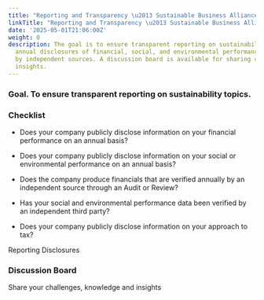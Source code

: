 ```yaml
---
title: "Reporting and Transparency \u2013 Sustainable Business Alliance"
linkTitle: "Reporting and Transparency \u2013 Sustainable Business Alliance"
date: '2025-05-01T21:06:00Z'
weight: 0
description: The goal is to ensure transparent reporting on sustainability, including
  annual disclosures of financial, social, and environmental performance, verified
  by independent sources. A discussion board is available for sharing challenges and
  insights.
---
```



### Goal. To ensure transparent reporting on sustainability topics.

### Checklist

- Does your company publicly disclose information on your financial performance on an annual basis?

- Does your company publicly disclose information on your social or environmental performance on an annual basis?

- Does the company produce financials that are verified annually by an independent source through an Audit or Review?

- Has your social and environmental performance data been verified by an independent third party?

- Does your company publicly disclose information on your approach to tax?

Reporting Disclosures

### Discussion Board

Share your challenges, knowledge and insights